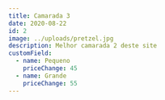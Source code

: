 ```yaml
---
title: Camarada 3
date: 2020-08-22
id: 2
image: ../uploads/pretzel.jpg
description: Melhor camarada 2 deste site
customField:
  - name: Pequeno
    priceChange: 45
  - name: Grande
    priceChange: 55
---
```

